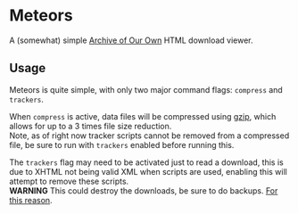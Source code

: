 # Meteors

A (somewhat) simple [Archive of Our Own](https://archiveofourown.org/) HTML download viewer.

## Usage

Meteors is quite simple, with only two major command flags: `compress` and `trackers`.

When `compress` is active, data files will be compressed using [gzip](https://en.wikipedia.org/wiki/Gzip), which allows for up to a 3 times file size reduction.
<br>
Note, as of right now tracker scripts cannot be removed from a compressed file, be sure to run with `trackers` enabled before running this.

The `trackers` flag may need to be activated just to read a download, this is due to XHTML not being valid XML when scripts are used, enabling this will attempt to remove these scripts.
<br>
**WARNING** This could destroy the downloads, be sure to do backups. [For this reason](https://stackoverflow.com/a/1732454/4833195).
